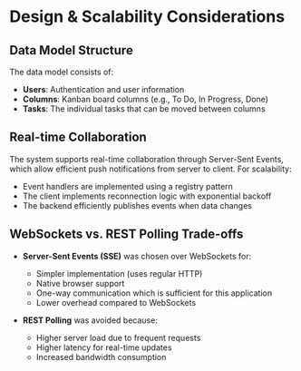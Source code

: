 # Design & Scalability Considerations

## Data Model Structure

The data model consists of:
- **Users**: Authentication and user information
- **Columns**: Kanban board columns (e.g., To Do, In Progress, Done)
- **Tasks**: The individual tasks that can be moved between columns

## Real-time Collaboration

The system supports real-time collaboration through Server-Sent Events, which allow efficient push notifications from server to client. For scalability:

- Event handlers are implemented using a registry pattern
- The client implements reconnection logic with exponential backoff
- The backend efficiently publishes events when data changes

## WebSockets vs. REST Polling Trade-offs

- **Server-Sent Events (SSE)** was chosen over WebSockets for:
  - Simpler implementation (uses regular HTTP)
  - Native browser support
  - One-way communication which is sufficient for this application
  - Lower overhead compared to WebSockets

- **REST Polling** was avoided because:
  - Higher server load due to frequent requests
  - Higher latency for real-time updates
  - Increased bandwidth consumption 